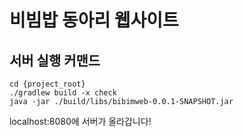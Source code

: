 # 비빔밥 동아리 웹사이트
## 서버 실행 커맨드
```
cd {project_root}
./gradlew build -x check
java -jar ./build/libs/bibimweb-0.0.1-SNAPSHOT.jar
```
localhost:8080에 서버가 올라갑니다!
